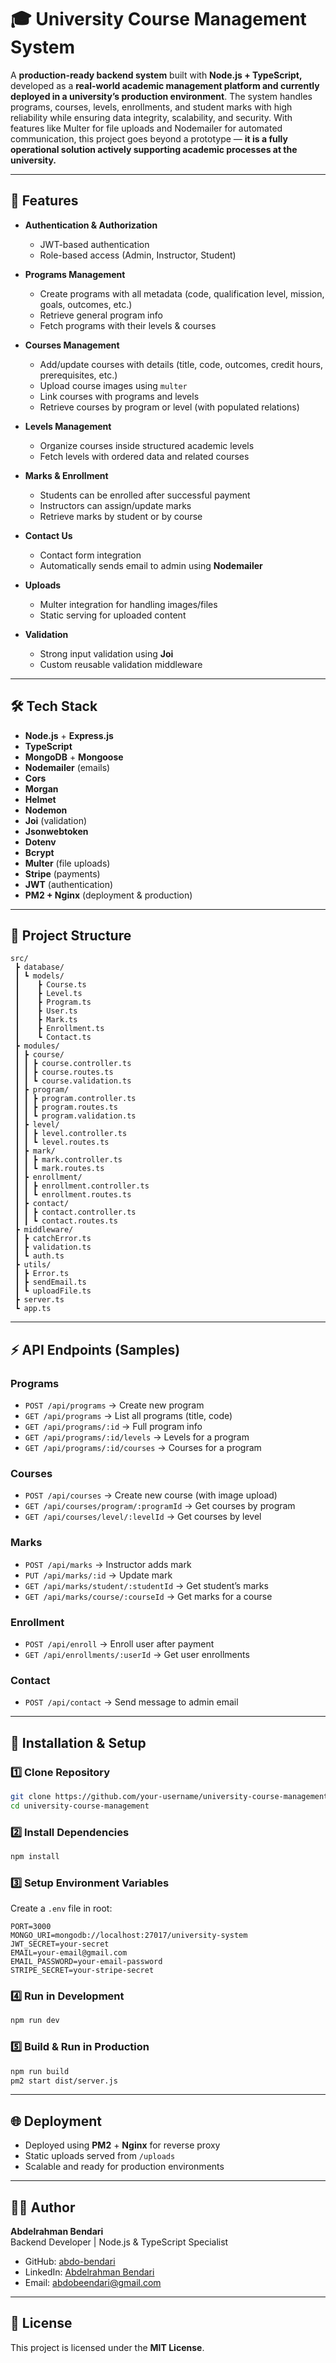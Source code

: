 
# 🎓 University Course Management System

A **production-ready backend system** built with **Node.js + TypeScript,** developed as a **real-world academic management platform and currently deployed in a university’s production environment**. The system handles programs, courses, levels, enrollments, and student marks with high reliability while ensuring data integrity, scalability, and security. With features like Multer for file uploads and Nodemailer for automated communication, this project goes beyond a prototype — **it is a fully operational solution actively supporting academic processes at the university.**

---

## 🚀 Features

- **Authentication & Authorization**
  - JWT-based authentication
  - Role-based access (Admin, Instructor, Student)

- **Programs Management**
  - Create programs with all metadata (code, qualification level, mission, goals, outcomes, etc.)
  - Retrieve general program info
  - Fetch programs with their levels & courses

- **Courses Management**
  - Add/update courses with details (title, code, outcomes, credit hours, prerequisites, etc.)
  - Upload course images using `multer`
  - Link courses with programs and levels
  - Retrieve courses by program or level (with populated relations)

- **Levels Management**
  - Organize courses inside structured academic levels
  - Fetch levels with ordered data and related courses

- **Marks & Enrollment**
  - Students can be enrolled after successful payment
  - Instructors can assign/update marks
  - Retrieve marks by student or by course

- **Contact Us**
  - Contact form integration
  - Automatically sends email to admin using **Nodemailer**

- **Uploads**
  - Multer integration for handling images/files
  - Static serving for uploaded content

- **Validation**
  - Strong input validation using **Joi**
  - Custom reusable validation middleware

---

## 🛠️ Tech Stack

- **Node.js** + **Express.js**
- **TypeScript**
- **MongoDB** + **Mongoose**
- **Nodemailer** (emails)
- **Cors**
- **Morgan**
- **Helmet**
- **Nodemon**
- **Joi** (validation)
- **Jsonwebtoken**
- **Dotenv**
- **Bcrypt**
- **Multer** (file uploads)
- **Stripe** (payments)
- **JWT** (authentication)
- **PM2 + Nginx** (deployment & production)

---

## 📂 Project Structure

```
src/
 ┣ database/
 ┃ ┗ models/       
 ┃    ┣ Course.ts
 ┃    ┣ Level.ts
 ┃    ┣ Program.ts
 ┃    ┣ User.ts
 ┃    ┣ Mark.ts
 ┃    ┣ Enrollment.ts
 ┃    ┗ Contact.ts
 ┣ modules/
 ┃ ┣ course/
 ┃ ┃ ┣ course.controller.ts
 ┃ ┃ ┣ course.routes.ts
 ┃ ┃ ┗ course.validation.ts
 ┃ ┣ program/
 ┃ ┃ ┣ program.controller.ts
 ┃ ┃ ┣ program.routes.ts
 ┃ ┃ ┗ program.validation.ts
 ┃ ┣ level/
 ┃ ┃ ┣ level.controller.ts
 ┃ ┃ ┗ level.routes.ts
 ┃ ┣ mark/
 ┃ ┃ ┣ mark.controller.ts
 ┃ ┃ ┗ mark.routes.ts
 ┃ ┣ enrollment/
 ┃ ┃ ┣ enrollment.controller.ts
 ┃ ┃ ┗ enrollment.routes.ts
 ┃ ┣ contact/
 ┃ ┃ ┣ contact.controller.ts
 ┃ ┃ ┗ contact.routes.ts
 ┣ middleware/
 ┃ ┣ catchError.ts
 ┃ ┣ validation.ts
 ┃ ┗ auth.ts
 ┣ utils/
 ┃ ┣ Error.ts
 ┃ ┣ sendEmail.ts
 ┃ ┗ uploadFile.ts
 ┣ server.ts
 ┗ app.ts
```

---

## ⚡ API Endpoints (Samples)

### Programs
- `POST /api/programs` → Create new program
- `GET /api/programs` → List all programs (title, code)
- `GET /api/programs/:id` → Full program info
- `GET /api/programs/:id/levels` → Levels for a program
- `GET /api/programs/:id/courses` → Courses for a program

### Courses
- `POST /api/courses` → Create new course (with image upload)
- `GET /api/courses/program/:programId` → Get courses by program
- `GET /api/courses/level/:levelId` → Get courses by level

### Marks
- `POST /api/marks` → Instructor adds mark
- `PUT /api/marks/:id` → Update mark
- `GET /api/marks/student/:studentId` → Get student’s marks
- `GET /api/marks/course/:courseId` → Get marks for a course

### Enrollment
- `POST /api/enroll` → Enroll user after payment
- `GET /api/enrollments/:userId` → Get user enrollments

### Contact
- `POST /api/contact` → Send message to admin email

---

## 🔧 Installation & Setup

### 1️⃣ Clone Repository
```bash
git clone https://github.com/your-username/university-course-management.git
cd university-course-management
```

### 2️⃣ Install Dependencies
```bash
npm install
```

### 3️⃣ Setup Environment Variables
Create a `.env` file in root:
```env
PORT=3000
MONGO_URI=mongodb://localhost:27017/university-system
JWT_SECRET=your-secret
EMAIL=your-email@gmail.com
EMAIL_PASSWORD=your-email-password
STRIPE_SECRET=your-stripe-secret
```

### 4️⃣ Run in Development
```bash
npm run dev
```

### 5️⃣ Build & Run in Production
```bash
npm run build
pm2 start dist/server.js
```

---

## 🌐 Deployment

- Deployed using **PM2** + **Nginx** for reverse proxy
- Static uploads served from `/uploads`
- Scalable and ready for production environments

---

## 👨‍💻 Author

**Abdelrahman Bendari**  
Backend Developer | Node.js & TypeScript Specialist  

- GitHub: [abdo-bendari](https://github.com/abdo-bendari)  
- LinkedIn: [Abdelrahman Bendari](https://www.linkedin.com/in/abdelrahman-bendari-757a62328/)  
- Email: abdobeendari@gmail.com  

---

## 📜 License
This project is licensed under the **MIT License**.
